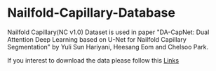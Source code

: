 # Nailfold-Capillary-Database
Nailfold Capillary(NC v1.0) Dataset is used in paper "DA-CapNet: Dual Attention Deep Learning based on U-Net for Nailfold Capillary Segmentation" by Yuli Sun Hariyani, Heesang Eom and Chelsoo Park.

If you interest to download the data please follow this [Links](https://drive.google.com/file/d/1x6LtQlIZZO8mNE-qDjK8xI_6FAV6xZnG/view?usp=sharing)
